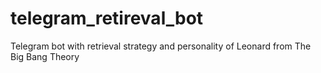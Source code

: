 # telegram_retireval_bot
Telegram bot with retrieval strategy and personality of Leonard from The Big Bang Theory
